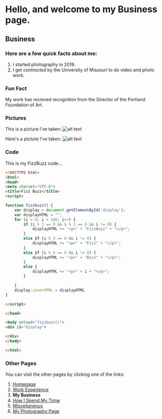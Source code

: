 # Hello, and welcome to my Business page.

## Business

### Here are a few **quick** facts about me:
1. I started photography in 2019.
2. I get *contracted* by the University of Missouri to do video and photo work.

### **Fun Fact**
My work has recieved recognition from the Director of the Portland Foundation of Art.

### **Pictures**
This is a picture I've taken:
![alt text][picture]

Here's a picture I've taken:
![alt text][picture2]

[picture]: (https://github.com/CjInProgress/IT1000/blob/main/085A0793.jpg)

[picture2]: (https://images.squarespace-cdn.com/content/v1/5ea8f9fcd5913d4f94bbd59e/1601962253547-7Y0ZF6KXG7VXRBJ1T74Q/ke17ZwdGBToddI8pDm48kMXRibDYMhUiookWqwUxEZ97gQa3H78H3Y0txjaiv_0fDoOvxcdMmMKkDsyUqMSsMWxHk725yiiHCCLfrh8O1z4YTzHvnKhyp6Da-NYroOW3ZGjoBKy3azqku80C789l0luUmcNM2NMBIHLdYyXL-Jww_XBra4mrrAHD6FMA3bNKOBm5vyMDUBjVQdcIrt03OQ/085A2031.jpg?format=500w)

### **Code**
This is my FizzBuzz code...
``` html
<!DOCTYPE html>
<html>
<head>
<meta charset="UTF-8">
<title>Fizz Buzz</title>
<script>

function fizzbuzz() {
	var display = document.getElementById('display');
	var displayHTML = "";
	for (i = 0; i < 100; i++) {
		if (i % 3 == 0 && i % 5 == 0 && i != 0) {
			displayHTML += "<p>" + "FizzBuzz" + "</p>";
		}
		else if (i % 3 == 0 && i != 0) {
			displayHTML += "<p>" + "Fizz" + "</p>";
		}
		else if (i % 5 == 0 && i != 0) {
			displayHTML += "<p>" + "Buzz" + "</p>";
		}
		else {
			displayHTML += "<p>" + i + "</p>";
		}

	}
	display.innerHTML = displayHTML
}

</script>

</head>

<body onload="fizzbuzz()">
<div id="display">

</div>
</body>

</html>
```

### **Other Pages**
You can visit the other pages by clicking one of the links:
1. [Homepage]()
2. [Work Experience]()
3. **My Business**
4. [How I Spend My Timw]()
5. [Miscellaneous]()
6. [My Photography Page](cjharrisphotgraphy.com)
